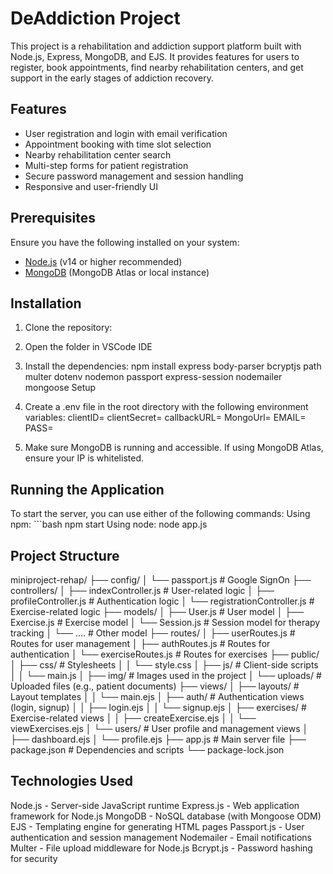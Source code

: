 # DeAddiction Project

This project is a rehabilitation and addiction support platform built with Node.js, Express, MongoDB, and EJS. It provides features for users to register, book appointments, find nearby rehabilitation centers, and get support in the early stages of addiction recovery.

## Features

- User registration and login with email verification
- Appointment booking with time slot selection
- Nearby rehabilitation center search
- Multi-step forms for patient registration
- Secure password management and session handling
- Responsive and user-friendly UI

## Prerequisites

Ensure you have the following installed on your system:

- [Node.js](https://nodejs.org/) (v14 or higher recommended)
- [MongoDB](https://www.mongodb.com/) (MongoDB Atlas or local instance)

## Installation

1. Clone the repository:
   
2. Open the folder in VSCode IDE
3. Install the dependencies:
npm install express body-parser bcryptjs path multer dotenv nodemon passport express-session nodemailer mongoose
Setup
1. Create a .env file in the root directory with the following environment variables:
clientID=<Your ClientID provided by google>
clientSecret=<provided by google>
callbackURL=<call back url>
MongoUrl=<mongoDb Url>
EMAIL=<email address>
PASS=<Password>
2. Make sure MongoDB is running and accessible. If using MongoDB Atlas, ensure your IP is whitelisted.

## Running the Application

To start the server, you can use either of the following commands:
Using npm: ```bash
npm start
Using node:
node app.js

## Project Structure

miniproject-rehap/
├── config/
│   └── passport.js   	       		# Google SignOn
├── controllers/
│   ├── indexController.js    		# User-related logic
│   ├── profileController.js     		# Authentication logic
│   └── registrationController.js		# Exercise-related logic
├── models/
│   ├── User.js              # User model
│   ├── Exercise.js          # Exercise model
│   └── Session.js           # Session model for therapy tracking
│   └── ....          		   # Other model
├── routes/
│   ├── userRoutes.js        # Routes for user management
│   ├── authRoutes.js        # Routes for authentication
│   └── exerciseRoutes.js    # Routes for exercises
├── public/
│   ├── css/                 # Stylesheets
│   │   └── style.css
│   ├── js/                  # Client-side scripts
│   │   └── main.js
│   ├── img/                 # Images used in the project
│   └── uploads/             # Uploaded files (e.g., patient documents)
├── views/
│   ├── layouts/             # Layout templates
│   │   └── main.ejs
│   ├── auth/                # Authentication views (login, signup)
│   │   ├── login.ejs
│   │   └── signup.ejs
│   ├── exercises/           # Exercise-related views
│   │   ├── createExercise.ejs
│   │   └── viewExercises.ejs
│   └── users/               # User profile and management views
│       ├── dashboard.ejs
│       └── profile.ejs
├── app.js                   # Main server file
├── package.json             # Dependencies and scripts
└── package-lock.json


## Technologies Used

Node.js - Server-side JavaScript runtime
Express.js - Web application framework for Node.js
MongoDB - NoSQL database (with Mongoose ODM)
EJS - Templating engine for generating HTML pages
Passport.js - User authentication and session management
Nodemailer - Email notifications
Multer - File upload middleware for Node.js
Bcrypt.js - Password hashing for security
